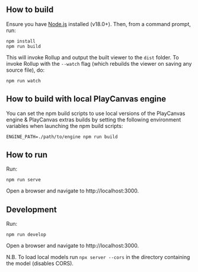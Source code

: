 
## How to build

Ensure you have [Node.js](https://nodejs.org) installed (v18.0+). Then, from a command prompt, run:

    npm install
    npm run build

This will invoke Rollup and output the built viewer to the `dist` folder. To invoke Rollup with the `--watch` flag (which rebuilds the viewer on saving any source file), do:

    npm run watch

## How to build with local PlayCanvas engine

You can set the npm build scripts to use local versions of the PlayCanvas engine & PlayCanvas extras builds by setting the following environment variables when launching the npm build scripts:

    ENGINE_PATH=./path/to/engine npm run build

## How to run

Run:

    npm run serve

Open a browser and navigate to http://localhost:3000.

## Development 

Run:

    npm run develop

Open a browser and navigate to http://localhost:3000.

N.B. To load local models run `npx server --cors` in the directory containing the model (disables CORS).
